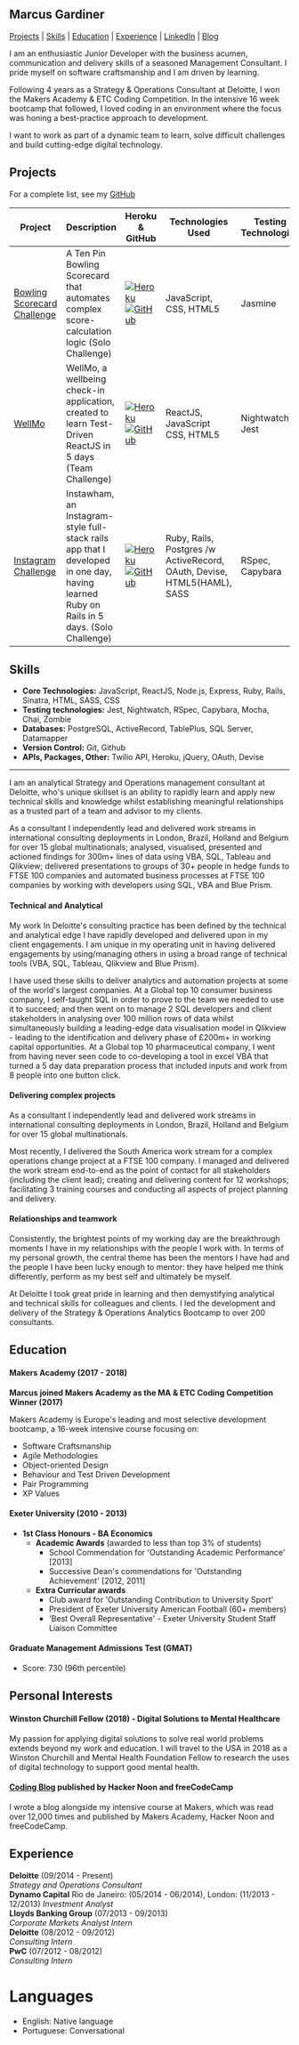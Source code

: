 ## Marcus Gardiner

[Projects](#Projects) | [Skills](#Skills) | [Education](#Education) | [Experience](#Experience) | [LinkedIn](https://www.linkedin.com/in/marcus-gardiner-a7131a56/) | [Blog](https://medium.com/@marcusfgardiner)

I am an enthusiastic Junior Developer with the business acumen, communication and delivery skills of a seasoned Management Consultant. I pride myself on software craftsmanship and I am driven by learning.

Following 4 years as a Strategy & Operations Consultant at Deloitte, I won the Makers Academy & ETC Coding Competition. In the intensive 16 week bootcamp that followed, I loved coding in an environment where the focus was honing a best-practice approach to development.

I want to work as part of a dynamic team to learn, solve difficult challenges and build cutting-edge digital technology.

## Projects

For a complete list, see my [GitHub](https://github.com/marcusfgardiner)

Project | Description | Heroku & GitHub | Technologies Used | Testing Technologies
--- | --- | --- | --- | ---
[Bowling Scorecard Challenge](https://bowling-challenge-mfg.herokuapp.com/) | A Ten Pin Bowling Scorecard that automates complex score-calculation logic (Solo Challenge) |[![Heroku](https://cloud.githubusercontent.com/assets/12953472/18688266/701982fc-7f7b-11e6-8971-5f1e03f554b7.png)](https://bowling-challenge-mfg.herokuapp.com/)[![GitHub](https://cloud.githubusercontent.com/assets/12953472/18687862/de8df31e-7f79-11e6-937c-f20c0e0ee2b4.png)](https://github.com/marcusfgardiner/bowling-challenge)| JavaScript, CSS, HTML5| Jasmine
[WellMo](https://wellmo.herokuapp.com/) | WellMo, a wellbeing check-in application, created to learn Test-Driven ReactJS in 5 days (Team Challenge) | [![Heroku](https://cloud.githubusercontent.com/assets/12953472/18688266/701982fc-7f7b-11e6-8971-5f1e03f554b7.png)](https://wellmo.herokuapp.com/)[![GitHub](https://cloud.githubusercontent.com/assets/12953472/18687862/de8df31e-7f79-11e6-937c-f20c0e0ee2b4.png)](https://github.com/marcusfgardiner/WellMo)| ReactJS, JavaScript CSS, HTML5 | Nightwatch, Jest
[Instagram Challenge](https://instawham.herokuapp.com/) | Instawham, an Instagram-style full-stack rails app that I developed in one day, having learned Ruby on Rails in 5 days. (Solo Challenge) | [![Heroku](https://cloud.githubusercontent.com/assets/12953472/18688266/701982fc-7f7b-11e6-8971-5f1e03f554b7.png)](https://instawham.herokuapp.com/)[![GitHub](https://cloud.githubusercontent.com/assets/12953472/18687862/de8df31e-7f79-11e6-937c-f20c0e0ee2b4.png)](https://github.com/marcusfgardiner/instagram-challenge)| Ruby, Rails, Postgres /w ActiveRecord, OAuth, Devise, HTML5(HAML), SASS | RSpec, Capybara


## Skills

* **Core Technologies:** JavaScript, ReactJS, Node.js, Express, Ruby, Rails, Sinatra, HTML, SASS, CSS
* **Testing technologies:** Jest, Nightwatch, RSpec, Capybara, Mocha, Chai, Zombie
* **Databases:** PostgreSQL, ActiveRecord, TablePlus, SQL Server, Datamapper
* **Version Control:** Git, Github
* **APIs, Packages, Other:** Twilio API, Heroku, jQuery, OAuth, Devise



------------------------------------

I am an analytical Strategy and Operations management consultant at Deloitte, who's unique skillset is an ability to rapidly learn and apply new technical skills and knowledge whilst establishing meaningful relationships as a trusted part of a team and advisor to my clients.

As a consultant I independently lead and delivered work streams in international consulting deployments in London, Brazil, Holland and Belgium for over 15 global multinationals; analysed, visualised, presented and actioned findings for 300m+ lines of data using VBA, SQL, Tableau and Qlikview; delivered presentations to groups of 30+ people in hedge funds to FTSE 100 companies and automated business processes at FTSE 100 companies by working with developers using SQL, VBA and Blue Prism.

#### Technical and Analytical

My work In Deloitte's consulting practice has been defined by the technical and analytical edge I have rapidly developed and delivered upon in my client engagements. I am unique in my operating unit in having delivered engagements by using/managing others in using a broad range of technical tools (VBA, SQL, Tableau, Qlikview and Blue Prism).

I have used these skills to deliver analytics and automation projects at some of the world's largest companies. At a Global top 10 consumer business company, I self-taught SQL in order to prove to the team we needed to use it to succeed; and then went on to manage 2 SQL developers and client stakeholders in analysing over 100 million rows of data whilst simultaneously building a leading-edge data visualisation model in Qlikview - leading to the identification and delivery phase of £200m+ in working capital opportunities. At a Global top 10 pharmaceutical company, I went from having never seen code to co-developing a tool in excel VBA that turned a 5 day data preparation process that included inputs and work from 8 people into one button click.


#### Delivering complex projects

As a consultant I independently lead and delivered work streams in international consulting deployments in London, Brazil, Holland and Belgium for over 15 global multinationals.

Most recently, I delivered the South America work stream for a complex operations change project at a FTSE 100 company. I managed and delivered the work stream end-to-end as the point of contact for all stakeholders (including the client lead); creating and delivering content for 12 workshops; facilitating 3 training courses and conducting all aspects of project planning and delivery.

#### Relationships and teamwork

Consistently, the brightest points of my working day are the breakthrough moments I have in my relationships with the people I work with. In terms of my personal growth, the central theme has been the mentors I have had and the people I have been lucky enough to mentor: they have helped me think differently, perform as my best self and ultimately be myself.

At Deloitte I took great pride in learning and then demystifying analytical and technical skills for colleagues and clients. I led the development and delivery of the Strategy & Operations Analytics Bootcamp to over 200 consultants.

## Education

#### Makers Academy (2017 - 2018)
**Marcus joined Makers Academy as the MA & ETC Coding Competition Winner (2017)**

Makers Academy is Europe's leading and most selective development bootcamp, a 16-week intensive course focusing on:
* Software Craftsmanship
* Agile Methodologies
* Object-oriented Design
* Behaviour and Test Driven Development
* Pair Programming
* XP Values

#### Exeter University (2010 - 2013)

* **1st Class Honours - BA Economics**
	* **Academic Awards** (awarded to less than top 3% of students)
		* School Commendation for 'Outstanding Academic Performance' [2013]
		* Successive Dean's commendations for 'Outstanding Achievement' [2012, 2011]
	* **Extra Curricular awards**
		* Club award for 'Outstanding Contribution to University Sport'
		* President of Exeter University American Football (60+ members)
		* 'Best Overall Representative' - Exeter University Student Staff Liaison Committee

#### Graduate Management Admissions Test (GMAT)

- Score: 730 (96th percentile)

## Personal Interests

#### Winston Churchill Fellow (2018) - Digital Solutions to Mental Healthcare
My passion for applying digital solutions to solve real world problems extends beyond my work and education. I will travel to the USA in 2018 as a Winston Churchill and Mental Health Foundation Fellow to research the uses of digital technology to support good mental health.

#### [Coding Blog](https://medium.com/@marcusfgardiner) published by Hacker Noon and freeCodeCamp
I wrote a blog alongside my intensive course at Makers, which was read over 12,000 times and published by Makers Academy, Hacker Noon and freeCodeCamp.

## Experience

**Deloitte** (09/2014 - Present)    
*Strategy and Operations Consultant*  
**Dynamo Capital** Rio de Janeiro: (05/2014 - 06/2014), London: (11/2013 - 12/2013)
*Investment Analyst*  
**Lloyds Banking Group** (07/2013 - 09/2013)   
*Corporate Markets Analyst Intern*  
**Deloitte** (08/2012 - 09/2012)   
*Consulting Intern*  
**PwC** (07/2012 - 08/2012)   
*Consulting Intern*  

# Languages

- English: Native language
- Portuguese: Conversational
